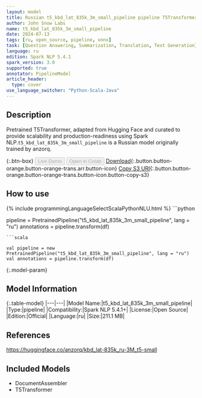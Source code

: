 ```yaml
---
layout: model
title: Russian t5_kbd_lat_835k_3m_small_pipeline pipeline T5Transformer from anzorq
author: John Snow Labs
name: t5_kbd_lat_835k_3m_small_pipeline
date: 2024-07-13
tags: [ru, open_source, pipeline, onnx]
task: [Question Answering, Summarization, Translation, Text Generation]
language: ru
edition: Spark NLP 5.4.1
spark_version: 3.0
supported: true
annotator: PipelineModel
article_header:
  type: cover
use_language_switcher: "Python-Scala-Java"
---
```


## Description

Pretrained T5Transformer, adapted from Hugging Face and curated to provide scalability and production-readiness using Spark NLP.`t5_kbd_lat_835k_3m_small_pipeline` is a Russian model originally trained by anzorq.

{:.btn-box}
<button class="button button-orange" disabled>Live Demo</button>
<button class="button button-orange" disabled>Open in Colab</button>
[Download](https://s3.amazonaws.com/auxdata.johnsnowlabs.com/public/models/t5_kbd_lat_835k_3m_small_pipeline_ru_5.4.1_3.0_1720888877827.zip){:.button.button-orange.button-orange-trans.arr.button-icon}
[Copy S3 URI](s3://auxdata.johnsnowlabs.com/public/models/t5_kbd_lat_835k_3m_small_pipeline_ru_5.4.1_3.0_1720888877827.zip){:.button.button-orange.button-orange-trans.button-icon.button-copy-s3}

## How to use



<div class="tabs-box" markdown="1">
{% include programmingLanguageSelectScalaPythonNLU.html %}
```python

pipeline = PretrainedPipeline("t5_kbd_lat_835k_3m_small_pipeline", lang = "ru")
annotations =  pipeline.transform(df)   

```
```scala

val pipeline = new PretrainedPipeline("t5_kbd_lat_835k_3m_small_pipeline", lang = "ru")
val annotations = pipeline.transform(df)

```
</div>

{:.model-param}
## Model Information

{:.table-model}
|---|---|
|Model Name:|t5_kbd_lat_835k_3m_small_pipeline|
|Type:|pipeline|
|Compatibility:|Spark NLP 5.4.1+|
|License:|Open Source|
|Edition:|Official|
|Language:|ru|
|Size:|211.1 MB|

## References

https://huggingface.co/anzorq/kbd_lat-835k_ru-3M_t5-small

## Included Models

- DocumentAssembler
- T5Transformer